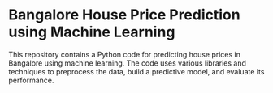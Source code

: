 # Bangalore House Price Prediction using Machine Learning
This repository contains a Python code for predicting house prices in Bangalore using machine learning. The code uses various libraries and techniques to preprocess the data, build a predictive model, and evaluate its performance.
